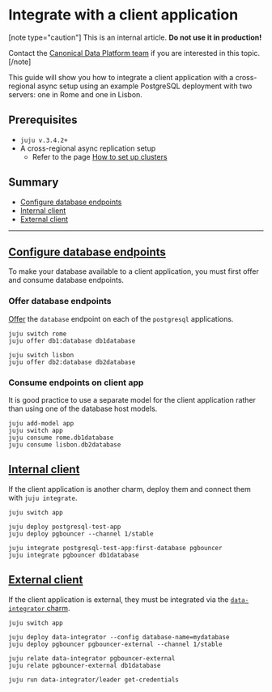 # Integrate with a client application
[note type="caution"]
This is an internal article. **Do not use it in production!** 

Contact the [Canonical Data Platform team](https://chat.charmhub.io/charmhub/channels/data-platform) if you are interested in this topic.
[/note]

This guide will show you how to integrate a client application with a cross-regional async setup using an example PostgreSQL deployment with two servers: one in Rome and one in Lisbon.

## Prerequisites
* `juju v.3.4.2+`
* A cross-regional async replication setup
  * Refer to the page [How to set up clusters](/t/13991)

## Summary
* [Configure database endpoints](#heading--configure-endpoints)
* [Internal client](#heading--internal-client)
* [External client](#heading--external-client)

---

<a href="#heading--configure-endpoints"><h2 id="heading--configure-endpoints"> Configure database endpoints </h2></a>

To make your database available to a client application, you must first offer and consume database endpoints.

### Offer database endpoints

[Offer](https://juju.is/docs/juju/offer) the `database` endpoint on each of the `postgresql` applications.

```shell
juju switch rome
juju offer db1:database db1database

juju switch lisbon
juju offer db2:database db2database
```

### Consume endpoints on client app

It is good practice to use a separate model for the client application rather than using one of the database host models.
 
```shell
juju add-model app
juju switch app
juju consume rome.db1database
juju consume lisbon.db2database
```

<a href="#heading--internal-client"><h2 id="heading--internal-client"> Internal client </h2></a>

If the client application is another charm, deploy them and connect them with `juju integrate`.

<!--TODO: Clarify code--->

```shell
juju switch app

juju deploy postgresql-test-app
juju deploy pgbouncer --channel 1/stable

juju integrate postgresql-test-app:first-database pgbouncer
juju integrate pgbouncer db1database
```

<a href="#heading--external-client"><h2 id="heading--external-client"> External client </h2></a>

If the client application is external, they must be integrated via the [`data-integrator` charm](https://charmhub.io/data-integrator).

<!--TODO: Clarify code--->

```shell
juju switch app

juju deploy data-integrator --config database-name=mydatabase
juju deploy pgbouncer pgbouncer-external --channel 1/stable

juju relate data-integrator pgbouncer-external
juju relate pgbouncer-external db1database

juju run data-integrator/leader get-credentials
```